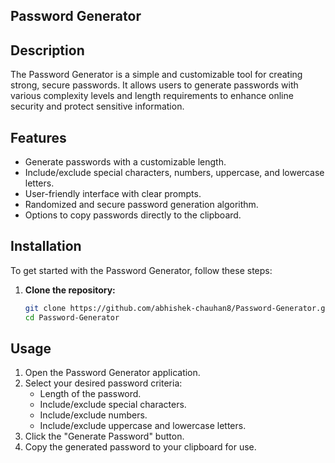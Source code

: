 ## Password Generator

## Description

The Password Generator is a simple and customizable tool for creating strong, secure passwords. It allows users to generate passwords with various complexity levels and length requirements to enhance online security and protect sensitive information.

## Features

- Generate passwords with a customizable length.
- Include/exclude special characters, numbers, uppercase, and lowercase letters.
- User-friendly interface with clear prompts.
- Randomized and secure password generation algorithm.
- Options to copy passwords directly to the clipboard.

## Installation

To get started with the Password Generator, follow these steps:

1. **Clone the repository:**

   ```bash
   git clone https://github.com/abhishek-chauhan8/Password-Generator.git
   cd Password-Generator

## Usage

1. Open the Password Generator application.
2. Select your desired password criteria:
   - Length of the password.
   - Include/exclude special characters.
   - Include/exclude numbers.
   - Include/exclude uppercase and lowercase letters.
3. Click the "Generate Password" button.
4. Copy the generated password to your clipboard for use.
